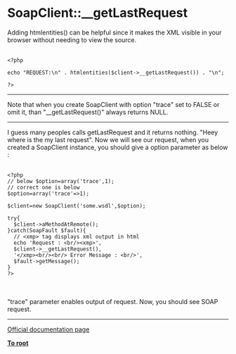 # SoapClient::__getLastRequest



Adding htmlentities() can be helpful since it makes the XML visible in your browser without needing to view the source.<br><br>

```
<?php

echo "REQUEST:\n" . htmlentities($client->__getLastRequest()) . "\n";

?>
```
  

---

Note that when you create SoapClient with option "trace" set to FALSE or omit it, than "__getLastRequest()" always returns NULL.  

---

I guess many peoples calls getLastRequest and it returns nothing. "Heey where is the my last request". Now we will see our request,  when you created a SoapClient instance, you should give a option parameter as below :<br><br>

```
<?php
// below $option=array('trace',1);
// correct one is below
$option=array('trace'=>1);

$client=new SoapClient('some.wsdl',$option);

try{
  $client->aMethodAtRemote();
}catch(SoapFault $fault){
  // <xmp> tag displays xml output in html
  echo 'Request : <br/><xmp>',
  $client->__getLastRequest(),
  '</xmp><br/><br/> Error Message : <br/>',
  $fault->getMessage();
}
?>
```
<br><br>"trace" parameter enables output of request. Now, you should see SOAP request.  

---

[Official documentation page](https://www.php.net/manual/en/soapclient.getlastrequest.php)

**[To root](/README.md)**